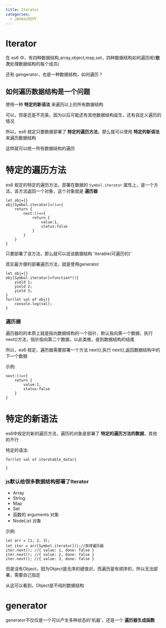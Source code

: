 ```yaml
---
title: Iterator
categories:
  - JAVASCRIPT
---
```


# Iterator

在 es6 中，有四种数据结构,array,object,map,set，四种数据结构如何遍历呢\(**依次**处理数据结构的每个成员\)

还有 gengerator，也是一种数据结构，如何遍历？

## 如何遍历数据结构是一个问题

使用一种 **特定的新语法** 来遍历以上的所有数据结构

可以，但是还是不完美，因为以后可能还有其他数据结构诞生，还有自定义遍历的情况

所以，es6 规定只要数据部署了 **特定的遍历方法**，那么就可以使用 **特定的新语法**来遍历数据结构

这样就可以统一所有数据结构的遍历

# 特定的遍历方法

es6 规定的特定的遍历方法，部署在数据的 `Symbol.iterator` 属性上，是一个方法，该方法返回一个对象，这个对象就是 **遍历器**

```
let obj={}
obj[Symbol.iterator]=()=>{
    return {
        next:()=>{
            return {
                value:1,
                status:false
            }
        }
    }
}
```

只要部署了该方法，那么就可以说该数据结构 'iterable\(可遍历的\)'

其实最方便的部署遍历方法，就是使用generator

```
let obj={}
obj[Symbol.iterator]=function*(){
    yield 1;
    yield 2;
    yield 3;
}
for(let val of obj){
    console.log(val);
}
```

### 遍历器

遍历器的的本质上就是指向数据结构的一个指针，默认指向第一个数据，执行 next\(\)方法，指针指向第二个数据，以此类推，直到数据结构的结尾

所以，es6 规定，遍历器需要部署一个方法 next\(\),执行 next\(\),返回数据结构中的下一个数据

示例:

```
next:()=>{
    return {
        value:1,
        status:false
    }
}
```

# 特定的新语法

es6中规定的新的遍历方法，遍历的对象是部署了 **特定的遍历方法的数据**，其他的不行

特定的语法:

```
for(let val of iteratable_data){

}
```

### js**默认给很多数据结构**部署了Iterator

* Array
* String
* Map
* Set
* 函数的 arguments 对象
* NodeList 对象

示例:

```
let arr = [1, 2, 3];
let iter = arr[Symbol.iterator]();//获得遍历器
iter.next(); //{ value: 1, done: false }
iter.next(); //{ value: 2, done: false }
iter.next(); //{ value: 3, done: false }
```

但是没有Object，因为Object是无序的键值对，而遍历是有顺序的，所以无法部署，需要自己指定

从这可以看到，Object是不纯的数据结构

# generator

generator不仅仅是一个可以产生多种状态的'机器'，还是一个 **遍历器生成函数**

